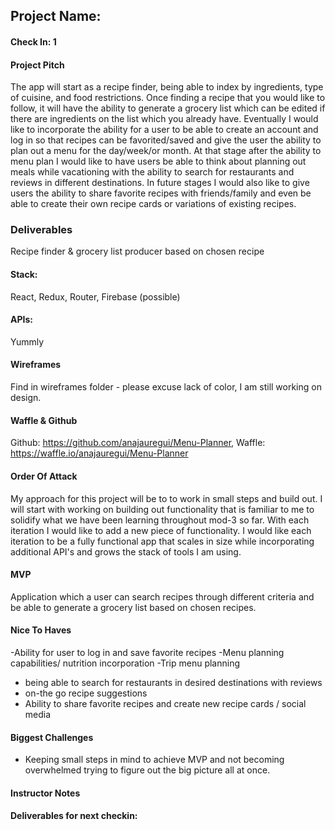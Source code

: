 ## Project Name:

#### Check In: 1

#### Project Pitch

The app will start as a recipe finder, being able to index by ingredients, type of cuisine, and food restrictions. Once finding a recipe that you would like to follow, it will have the ability to generate a grocery list which can be edited if there are ingredients on the list which you already have. Eventually I would like to incorporate the ability for a user to be able to create an account and log in so that recipes can be favorited/saved and give the user the ability to plan out a menu for the day/week/or month. At that stage after the ability to menu plan I would like to have users be able to think about planning out meals while vacationing with the ability to search for restaurants and reviews in different destinations. In future stages I would also like to give users the ability to share favorite recipes with friends/family and even be able to create their own recipe cards or variations of existing recipes.

### Deliverables

Recipe finder & grocery list producer based on chosen recipe

#### Stack:

React,
Redux,
Router,
Firebase (possible)

#### APIs:

Yummly

#### Wireframes

Find in wireframes folder - please excuse lack of color, I am still working on design.

#### Waffle & Github

Github: https://github.com/anajauregui/Menu-Planner,
Waffle: https://waffle.io/anajauregui/Menu-Planner

#### Order Of Attack

My approach for this project will be to to work in small steps and build out. I will start with working on building out functionality that is familiar to me to solidify what we have been learning throughout mod-3 so far. With each iteration I would like to add a new piece of functionality. I would like each iteration to be a fully functional app that scales in size while incorporating additional API's and grows the stack of tools I am using.  

#### MVP

Application which a user can search recipes through different criteria and be able to generate a grocery list based on chosen recipes.

#### Nice To Haves

-Ability for user to log in and save favorite recipes
-Menu planning capabilities/ nutrition incorporation
-Trip menu planning  
  - being able to search for restaurants in desired destinations with reviews
  - on-the go recipe suggestions
- Ability to share favorite recipes and create new recipe cards / social media

#### Biggest Challenges

- Keeping small steps in mind to achieve MVP and not becoming overwhelmed trying to figure out the big picture all at once.


#### Instructor Notes

#### Deliverables for next checkin:
